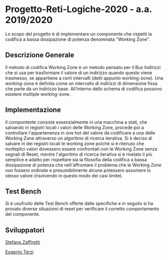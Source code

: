 # Progetto-Reti-Logiche-2020 - a.a. 2019/2020
Lo scopo del progetto è di implementare un componente che rispetti la codifica a bassa dissipazione di potenza denominata "Working Zone".

## Descrizione Generale
Il metodo di codifica Working Zone è un metodo pensato per il Bus Indirizzi che si usa per trasformare il valore di un indirizzo quando questo viene trasmesso, se appartiene a certi intervalli (detti appunto working-zone). Una working-zone è definita come un intervallo di indirizzi di dimensione fissa che parte da un indirizzo base. All’interno dello schema di codifica possono esistere multiple working-zone.

## Implementazione
Il compontente consiste essenzialmente in una macchina a stati, che salvando in registri locali i valori delle Working Zone, procede poi a controllare l'appartenenza in one hot del valore da codificare a una delle Working Zone attraverso un algoritmo di ricerca iterativa.
Si è deciso di salvare in dei registri locali le working zone poiché si è ritenuto che molteplici valori dovessero essere confrontati con le Working Zone senza segnali di Reset, mentre l'algoritmo di ricerca iterativa si è rivelato il più semplice e adatto per rispettare sia la filosofia della codifica a bassa dissipazione di potenza che nell'affrontare il problema che le Working Zone non fossero ordinate e presumibilmente alcune potessero assumere lo stesso valore (risolvendo in questo modo dei casi limite).

## Test Bench
Si è usufruito delle Test Bench offerte dalle specifiche e in seguito si ha provato diverse situazioni di reset per verificare il corretto comportamento del componente.

## Sviluppatori
[Stefano Zaffiretti](https://github.com/StefanoZaffiretti)

[Eugenio Terzi](https://github.com/EugenioTerzi)
